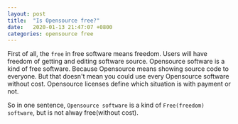 ```yaml
---
layout: post
title:  "Is Opensource free?"
date:   2020-01-13 21:47:07 +0800
categories: opensource free
---
```


First of all, the `free` in free software means freedom. Users will have freedom of getting and editing software source. Opensource software is a kind of free software. Because Opensource means showing source code to everyone. But that doesn't mean you could use every Opensource software without cost. Opensource licenses define which situation is with payment or not.

So in one sentence, `Opensource software` is a kind of `Free(freedom) software`, but is not alway free(without cost).